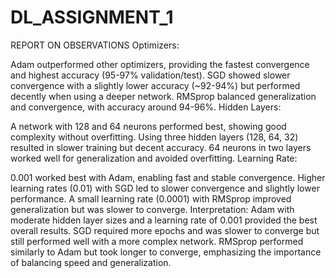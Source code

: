 # DL_ASSIGNMENT_1
REPORT ON OBSERVATIONS
Optimizers:

Adam outperformed other optimizers, providing the fastest convergence and highest accuracy (95-97% validation/test).
SGD showed slower convergence with a slightly lower accuracy (~92-94%) but performed decently when using a deeper network.
RMSprop balanced generalization and convergence, with accuracy around 94-96%.
Hidden Layers:

A network with 128 and 64 neurons performed best, showing good complexity without overfitting.
Using three hidden layers (128, 64, 32) resulted in slower training but decent accuracy.
64 neurons in two layers worked well for generalization and avoided overfitting.
Learning Rate:

0.001 worked best with Adam, enabling fast and stable convergence.
Higher learning rates (0.01) with SGD led to slower convergence and slightly lower performance.
A small learning rate (0.0001) with RMSprop improved generalization but was slower to converge.
Interpretation:
Adam with moderate hidden layer sizes and a learning rate of 0.001 provided the best overall results.
SGD required more epochs and was slower to converge but still performed well with a more complex network.
RMSprop performed similarly to Adam but took longer to converge, emphasizing the importance of balancing speed and generalization.
